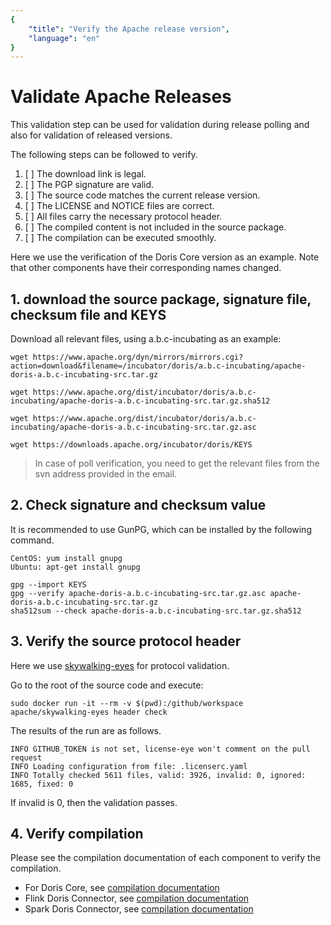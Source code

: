 ```yaml
---
{
    "title": "Verify the Apache release version",
    "language": "en"
}
---
```


<!-- 
Licensed to the Apache Software Foundation (ASF) under one
or more contributor license agreements.  See the NOTICE file
distributed with this work for additional information
regarding copyright ownership.  The ASF licenses this file
to you under the Apache License, Version 2.0 (the
"License"); you may not use this file except in compliance
with the License.  You may obtain a copy of the License at

  http://www.apache.org/licenses/LICENSE-2.0

Unless required by applicable law or agreed to in writing,
software distributed under the License is distributed on an
"AS IS" BASIS, WITHOUT WARRANTIES OR CONDITIONS OF ANY
KIND, either express or implied.  See the License for the
specific language governing permissions and limitations
under the License.
-->

# Validate Apache Releases

This validation step can be used for validation during release polling and also for validation of released versions.

The following steps can be followed to verify.

1. [ ] The download link is legal.
2. [ ] The PGP signature are valid.
3. [ ] The source code matches the current release version.
4. [ ] The LICENSE and NOTICE files are correct.
5. [ ] All files carry the necessary protocol header.
6. [ ] The compiled content is not included in the source package.
7. [ ] The compilation can be executed smoothly.

Here we use the verification of the Doris Core version as an example. Note that other components have their corresponding names changed.

## 1. download the source package, signature file, checksum file and KEYS

Download all relevant files, using a.b.c-incubating as an example:

``` shell
wget https://www.apache.org/dyn/mirrors/mirrors.cgi?action=download&filename=/incubator/doris/a.b.c-incubating/apache-doris-a.b.c-incubating-src.tar.gz

wget https://www.apache.org/dist/incubator/doris/a.b.c-incubating/apache-doris-a.b.c-incubating-src.tar.gz.sha512

wget https://www.apache.org/dist/incubator/doris/a.b.c-incubating/apache-doris-a.b.c-incubating-src.tar.gz.asc

wget https://downloads.apache.org/incubator/doris/KEYS
```

> In case of poll verification, you need to get the relevant files from the svn address provided in the email.

## 2. Check signature and checksum value

It is recommended to use GunPG, which can be installed by the following command.

``` shell
CentOS: yum install gnupg
Ubuntu: apt-get install gnupg
```

``` shell
gpg --import KEYS
gpg --verify apache-doris-a.b.c-incubating-src.tar.gz.asc apache-doris-a.b.c-incubating-src.tar.gz
sha512sum --check apache-doris-a.b.c-incubating-src.tar.gz.sha512
```

## 3. Verify the source protocol header

Here we use [skywalking-eyes](https://github.com/apache/skywalking-eyes) for protocol validation.

Go to the root of the source code and execute:

```
sudo docker run -it --rm -v $(pwd):/github/workspace apache/skywalking-eyes header check
```

The results of the run are as follows.

```
INFO GITHUB_TOKEN is not set, license-eye won't comment on the pull request
INFO Loading configuration from file: .licenserc.yaml
INFO Totally checked 5611 files, valid: 3926, invalid: 0, ignored: 1685, fixed: 0
```

If invalid is 0, then the validation passes.

## 4. Verify compilation

Please see the compilation documentation of each component to verify the compilation.

* For Doris Core, see [compilation documentation](/docs/install/source-install/compilation)
* Flink Doris Connector, see [compilation documentation](/docs/ecosystem/flink-doris-connector)
* Spark Doris Connector, see [compilation documentation](/docs/ecosystem/spark-doris-connector)
